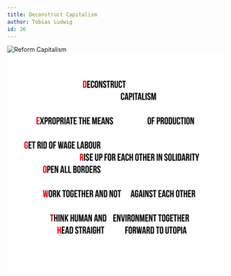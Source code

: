 ```yaml
---
title: Deconstruct Capitalism
author: Tobias Ludwig
id: 26
---
```


![Reform Capitalism](/img/Degrow_Design_Tobias_Ludwig_FreierText_Bild.jpg)
![Deconstruct Capitalism](/img/Degrow_Design_Tobias_Ludwig_FreierText_Text.png)
